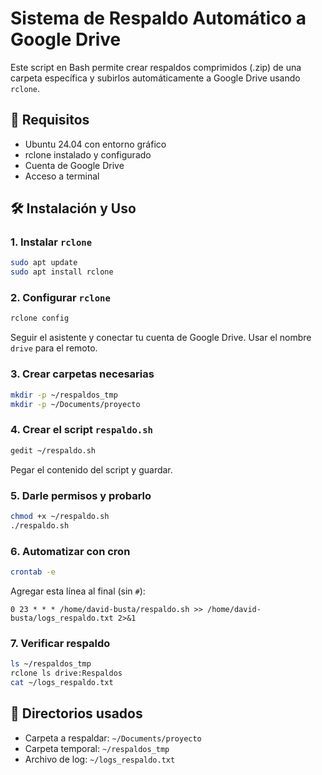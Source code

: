 # Sistema de Respaldo Automático a Google Drive

Este script en Bash permite crear respaldos comprimidos (.zip) de una carpeta específica y subirlos automáticamente a Google Drive usando `rclone`.

## 🚀 Requisitos

- Ubuntu 24.04 con entorno gráfico
- rclone instalado y configurado
- Cuenta de Google Drive
- Acceso a terminal

## 🛠 Instalación y Uso

### 1. Instalar `rclone`

```bash
sudo apt update
sudo apt install rclone
```

### 2. Configurar `rclone`

```bash
rclone config
```

Seguir el asistente y conectar tu cuenta de Google Drive. Usar el nombre `drive` para el remoto.

### 3. Crear carpetas necesarias

```bash
mkdir -p ~/respaldos_tmp
mkdir -p ~/Documents/proyecto
```

### 4. Crear el script `respaldo.sh`

```bash
gedit ~/respaldo.sh
```

Pegar el contenido del script y guardar.

### 5. Darle permisos y probarlo

```bash
chmod +x ~/respaldo.sh
./respaldo.sh
```

### 6. Automatizar con cron

```bash
crontab -e
```

Agregar esta línea al final (sin `#`):

```
0 23 * * * /home/david-busta/respaldo.sh >> /home/david-busta/logs_respaldo.txt 2>&1
```

### 7. Verificar respaldo

```bash
ls ~/respaldos_tmp
rclone ls drive:Respaldos
cat ~/logs_respaldo.txt
```

## 📂 Directorios usados

- Carpeta a respaldar: `~/Documents/proyecto`
- Carpeta temporal: `~/respaldos_tmp`
- Archivo de log: `~/logs_respaldo.txt`
